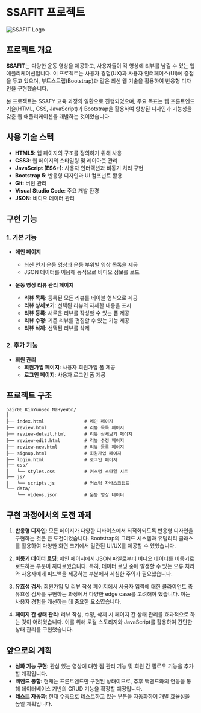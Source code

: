 # SSAFIT 프로젝트

![SSAFIT Logo](https://via.placeholder.com/150)

## 프로젝트 개요

**SSAFIT**는 다양한 운동 영상을 제공하고, 사용자들이 각 영상에 리뷰를 남길 수 있는 웹 애플리케이션입니다. 이 프로젝트는 사용자 경험(UX)과 사용자 인터페이스(UI)에 중점을 두고 있으며, 부트스트랩(Bootstrap)과 같은 최신 웹 기술을 활용하여 반응형 디자인을 구현했습니다. 

본 프로젝트는 SSAFY 교육 과정의 일환으로 진행되었으며, 주요 목표는 웹 프론트엔드 기술(HTML, CSS, JavaScript)과 Bootstrap을 활용하여 향상된 디자인과 기능성을 갖춘 웹 애플리케이션을 개발하는 것이었습니다.

## 사용 기술 스택

- **HTML5**: 웹 페이지의 구조를 정의하기 위해 사용
- **CSS3**: 웹 페이지의 스타일링 및 레이아웃 관리
- **JavaScript (ES6+)**: 사용자 인터랙션과 비동기 처리 구현
- **Bootstrap 5**: 반응형 디자인과 UI 컴포넌트 활용
- **Git**: 버전 관리
- **Visual Studio Code**: 주요 개발 환경
- **JSON**: 비디오 데이터 관리

## 구현 기능

### 1. 기본 기능

- **메인 페이지**
  - 최신 인기 운동 영상과 운동 부위별 영상 목록을 제공
  - JSON 데이터를 이용해 동적으로 비디오 정보를 로드

- **운동 영상 리뷰 관리 페이지**
  - **리뷰 목록**: 등록된 모든 리뷰를 테이블 형식으로 제공
  - **리뷰 상세보기**: 선택된 리뷰의 자세한 내용을 표시
  - **리뷰 등록**: 새로운 리뷰를 작성할 수 있는 폼 제공
  - **리뷰 수정**: 기존 리뷰를 편집할 수 있는 기능 제공
  - **리뷰 삭제**: 선택된 리뷰를 삭제

### 2. 추가 기능

- **회원 관리**
  - **회원가입 페이지**: 사용자 회원가입 폼 제공
  - **로그인 페이지**: 사용자 로그인 폼 제공

## 프로젝트 구조

```plaintext
pair06_KimYunSeo_NaHyeWon/
│
├── index.html               # 메인 페이지
├── review.html              # 리뷰 목록 페이지
├── review-detail.html       # 리뷰 상세보기 페이지
├── review-edit.html         # 리뷰 수정 페이지
├── review-new.html          # 리뷰 등록 페이지
├── signup.html              # 회원가입 페이지
├── login.html               # 로그인 페이지
├── css/
│   └── styles.css           # 커스텀 스타일 시트
├── js/
│   └── scripts.js           # 커스텀 자바스크립트
└── data/
    └── videos.json          # 운동 영상 데이터
```

## 구현 과정에서의 도전 과제

1. **반응형 디자인**: 모든 페이지가 다양한 디바이스에서 최적화되도록 반응형 디자인을 구현하는 것은 큰 도전이었습니다. Bootstrap의 그리드 시스템과 유틸리티 클래스를 활용하여 다양한 화면 크기에서 일관된 UI/UX를 제공할 수 있었습니다.

2. **비동기 데이터 로딩**: 메인 페이지에서 JSON 파일로부터 비디오 데이터를 비동기로 로드하는 부분이 까다로웠습니다. 특히, 데이터 로딩 중에 발생할 수 있는 오류 처리와 사용자에게 피드백을 제공하는 부분에서 세심한 주의가 필요했습니다.

3. **유효성 검사**: 회원가입 및 리뷰 작성 페이지에서 사용자 입력에 대한 클라이언트 측 유효성 검사를 구현하는 과정에서 다양한 edge case를 고려해야 했습니다. 이는 사용자 경험을 개선하는 데 중요한 요소였습니다.

4. **페이지 간 상태 관리**: 리뷰 작성, 수정, 삭제 시 페이지 간 상태 관리를 효과적으로 하는 것이 어려웠습니다. 이를 위해 로컬 스토리지와 JavaScript를 활용하여 간단한 상태 관리를 구현했습니다.

## 앞으로의 계획

- **심화 기능 구현**: 관심 있는 영상에 대한 찜 관리 기능 및 회원 간 팔로우 기능을 추가할 계획입니다.
- **백엔드 통합**: 현재는 프론트엔드만 구현된 상태이므로, 추후 백엔드와의 연동을 통해 데이터베이스 기반의 CRUD 기능을 확장할 예정입니다.
- **테스트 자동화**: 현재 수동으로 테스트하고 있는 부분을 자동화하여 개발 효율성을 높일 계획입니다.
